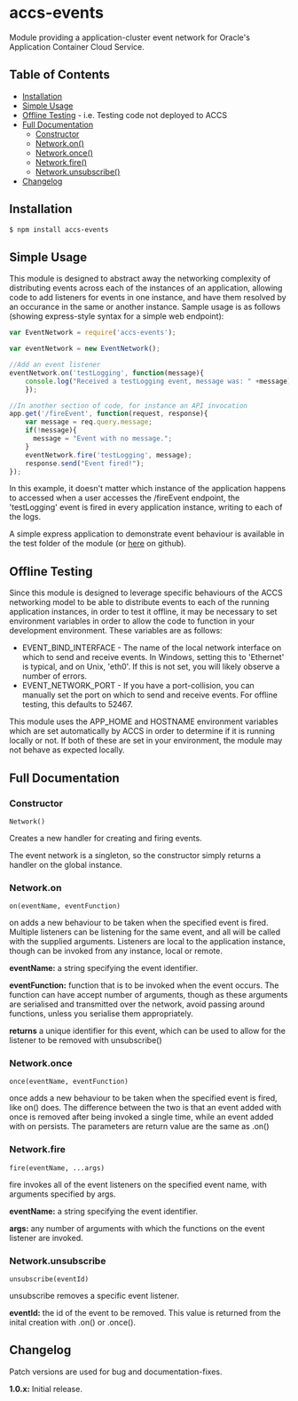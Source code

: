 # accs-events

Module providing a application-cluster event network for Oracle's Application Container Cloud Service.

## Table of Contents

+ [Installation](#installation)
+ [Simple Usage](#simple-usage)
+ [Offline Testing](#offline-testing) - i.e. Testing code not deployed to ACCS
+ [Full Documentation](#full-documentation)
	* [Constructor](#constructor)
 	* [Network.on()](#networkon)
 	* [Network.once()](#networkonce)
 	* [Network.fire()](#networkfire)
 	* [Network.unsubscribe()](#networkunsubscribe)
+ [Changelog](#changelog)

## Installation

```bash
$ npm install accs-events
```

## Simple Usage
This module is designed to abstract away the networking complexity of distributing events across each of the instances of an application, allowing code to add listeners for events in one instance, and have them resolved by an occurance in the same or another instance.
Sample usage is as follows (showing express-style syntax for a simple web endpoint):

```js
var EventNetwork = require('accs-events');

var eventNetwork = new EventNetwork();

//Add an event listener
eventNetwork.on('testLogging', function(message){
	console.log("Received a testLogging event, message was: " +message);
	});

//In another section of code, for instance an API invocation
app.get('/fireEvent', function(request, response){
	var message = req.query.message;
    if(!message){
      message = "Event with no message.";
    }
	eventNetwork.fire('testLogging', message);
	response.send("Event fired!");
});

```

In this example, it doesn't matter which instance of the application happens to accessed when a user accesses the /fireEvent endpoint, the 'testLogging' event is fired in every application instance, writing to each of the logs.

A simple express application to demonstrate event behaviour is available in the test folder of the module (or [here](https://github.com/CallanHP/accs-events/blob/master/test/sample-eventing-application.js) on github).

## Offline Testing

Since this module is designed to leverage specific behaviours of the ACCS networking model to be able to distribute events to each of the running application instances, in order to test it offline, it may be necessary to set environment variables in order to allow the code to function in your development environment. These variables are as follows:

 + EVENT_BIND_INTERFACE - The name of the local network interface on which to send and receive events. In Windows, setting this to 'Ethernet' is typical, and on Unix, 'eth0'. If this is not set, you will likely observe a number of errors.
 + EVENT_NETWORK_PORT - If you have a port-collision, you can manually set the port on which to send and receive events. For offline testing, this defaults to 52467.

This module uses the APP_HOME and HOSTNAME environment variables which are set automatically by ACCS in order to determine if it is running locally or not. If both of these are set in your environment, the module may not behave as expected locally.

## Full Documentation

### Constructor
```
Network()
```
Creates a new handler for creating and firing events.

The event network is a singleton, so the constructor simply returns a handler on the global instance.

### Network.on
```
on(eventName, eventFunction)
```
on adds a new behaviour to be taken when the specified event is fired. Multiple listeners can be listening for the same event, and all will be called with the supplied arguments. Listeners are local to the application instance, though can be invoked from any instance, local or remote.

**eventName:** a string specifying the event identifier.

**eventFunction:** function that is to be invoked when the event occurs. The function can have accept number of arguments, though as these arguments are serialised and transmitted over the network, avoid passing around functions, unless you serialise them appropriately.

**returns** a unique identifier for this event, which can be used to allow for the listener to be removed with unsubscribe()

### Network.once
```
once(eventName, eventFunction)
```
once adds a new behaviour to be taken when the specified event is fired, like on() does. The difference between the two is that an event added with once is removed after being invoked a single time, while an event added with on persists. The parameters are return value are the same as .on()

### Network.fire
```
fire(eventName, ...args)
```
fire invokes all of the event listeners on the specified event name, with arguments specified by args.

**eventName:** a string specifying the event identifier.

**args:** any number of arguments with which the functions on the event listener are invoked.

### Network.unsubscribe
```
unsubscribe(eventId)
```
unsubscribe removes a specific event listener.

**eventId:** the id of the event to be removed. This value is returned from the inital creation with .on() or .once().

## Changelog

Patch versions are used for bug and documentation-fixes.

**1.0.x:** Initial release. 
